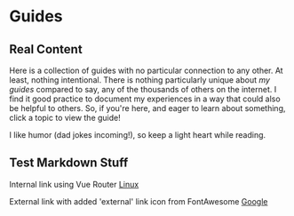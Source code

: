 # Guides

## Real Content

Here is a collection of guides with no particular connection to any other. At least, nothing intentional. There is nothing particularly unique about *my guides* compared to say, any of the thousands of others on the internet. I find it good practice to document my experiences in a way that could also be helpful to others. So, if you're here, and eager to learn about something, click a topic to view the guide!

I like humor (dad jokes incoming!), so keep a light heart while reading.

## Test Markdown Stuff

Internal link using Vue Router <a href="/guides/linux" class="text-blue router underline">Linux</a>

External link with added 'external' link icon from FontAwesome [Google](https://google.com)
